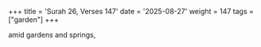 +++
title = 'Surah 26, Verses 147'
date = '2025-08-27'
weight = 147
tags = ["garden"]
+++

amid gardens and springs,